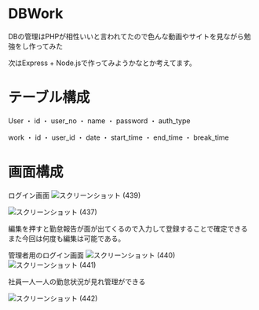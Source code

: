 # DBWork

DBの管理はPHPが相性いいと言われてたので色んな動画やサイトを見ながら勉強をし作ってみた

次はExpress + Node.jsで作ってみようかなとか考えてます。

# テーブル構成

User
・ id
・ user_no
・ name
・ password
・ auth_type

work
・ id
・ user_id
・ date
・ start_time
・ end_time
・ break_time

# 画面構成

ログイン画面
![スクリーンショット (439)](https://user-images.githubusercontent.com/67303349/123573080-3c6c4a80-d808-11eb-8e37-3df84be1568b.png)

![スクリーンショット (437)](https://user-images.githubusercontent.com/67303349/123573105-4b52fd00-d808-11eb-8d6c-2c1097e698dc.png)


編集を押すと勤怠報告が面が出てくるので入力して登録することで確定できる
また今回は何度も編集は可能である。

管理者用のログイン画面
![スクリーンショット (440)](https://user-images.githubusercontent.com/67303349/123573373-c5838180-d808-11eb-9a10-6ea9885b22d2.png)
![スクリーンショット (441)](https://user-images.githubusercontent.com/67303349/123573374-c61c1800-d808-11eb-8ee8-bb20f9c31eb6.png)

社員一人一人の勤怠状況が見れ管理ができる

![スクリーンショット (442)](https://user-images.githubusercontent.com/67303349/123573376-c74d4500-d808-11eb-8a6a-ea134c1a2d98.png)

